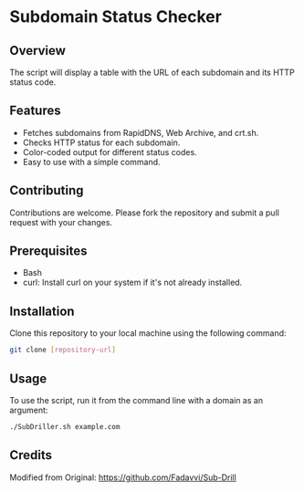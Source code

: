 # Subdomain Status Checker


## Overview
The script will display a table with the URL of each subdomain and its HTTP status code.

## Features
- Fetches subdomains from RapidDNS, Web Archive, and crt.sh.
- Checks HTTP status for each subdomain.
- Color-coded output for different status codes.
- Easy to use with a simple command.

## Contributing
Contributions are welcome. Please fork the repository and submit a pull request with your changes.

## Prerequisites
- Bash
- curl: Install curl on your system if it's not already installed.

## Installation
Clone this repository to your local machine using the following command:
```bash
git clone [repository-url]
```
## Usage
To use the script, run it from the command line with a domain as an argument:

```bash
./SubDriller.sh example.com
```

## Credits
Modified from Original: https://github.com/Fadavvi/Sub-Drill
